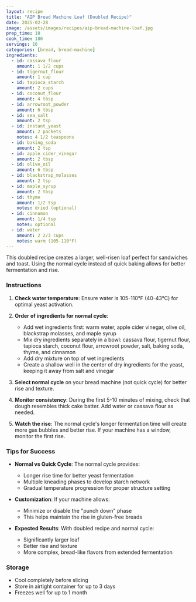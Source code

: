 ```yaml
---
layout: recipe
title: "AIP Bread Machine Loaf (Doubled Recipe)"
date: 2025-02-28
image: /assets/images/recipes/aip-bread-machine-loaf.jpg
prep_time: 10
cook_time: 180
servings: 16
categories: [bread, bread-machine]
ingredients:
  - id: cassava_flour
    amount: 1 1/2 cups
  - id: tigernut_flour
    amount: 1 cup
  - id: tapioca_starch
    amount: 2 cups
  - id: coconut_flour
    amount: 4 tbsp
  - id: arrowroot_powder
    amount: 6 tbsp
  - id: sea_salt
    amount: 2 tsp
  - id: instant_yeast
    amount: 2 packets
    notes: 4 1/2 teaspoons
  - id: baking_soda
    amount: 2 tsp
  - id: apple_cider_vinegar
    amount: 2 tbsp
  - id: olive_oil
    amount: 6 tbsp
  - id: blackstrap_molasses
    amount: 2 tsp
  - id: maple_syrup
    amount: 2 tbsp
  - id: thyme
    amount: 1/2 tsp
    notes: dried (optional)
  - id: cinnamon
    amount: 1/4 tsp
    notes: optional
  - id: water
    amount: 2 2/3 cups
    notes: warm (105-110°F)
---
```


This doubled recipe creates a larger, well-risen loaf perfect for sandwiches and toast. Using the normal cycle instead of quick baking allows for better fermentation and rise.

### Instructions

1. **Check water temperature**: Ensure water is 105-110°F (40-43°C) for optimal yeast activation.

2. **Order of ingredients for normal cycle**:
   - Add wet ingredients first: warm water, apple cider vinegar, olive oil, blackstrap molasses, and maple syrup
   - Mix dry ingredients separately in a bowl: cassava flour, tigernut flour, tapioca starch, coconut flour, arrowroot powder, salt, baking soda, thyme, and cinnamon
   - Add dry mixture on top of wet ingredients
   - Create a shallow well in the center of dry ingredients for the yeast, keeping it away from salt and vinegar

3. **Select normal cycle** on your bread machine (not quick cycle) for better rise and texture.

4. **Monitor consistency**: During the first 5-10 minutes of mixing, check that dough resembles thick cake batter. Add water or cassava flour as needed.

5. **Watch the rise**: The normal cycle's longer fermentation time will create more gas bubbles and better rise. If your machine has a window, monitor the first rise.

### Tips for Success

- **Normal vs Quick Cycle**: The normal cycle provides:
  - Longer rise time for better yeast fermentation
  - Multiple kneading phases to develop starch network
  - Gradual temperature progression for proper structure setting

- **Customization**: If your machine allows:
  - Minimize or disable the "punch down" phase
  - This helps maintain the rise in gluten-free breads

- **Expected Results**: With doubled recipe and normal cycle:
  - Significantly larger loaf
  - Better rise and texture
  - More complex, bread-like flavors from extended fermentation

### Storage
- Cool completely before slicing
- Store in airtight container for up to 3 days
- Freezes well for up to 1 month